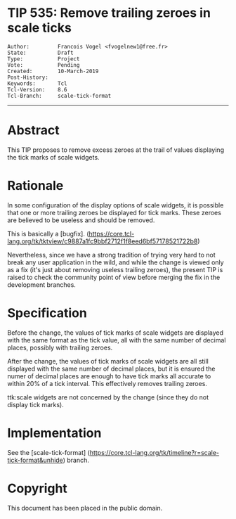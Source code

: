 # TIP 535: Remove trailing zeroes in scale ticks
	Author:         Francois Vogel <fvogelnew1@free.fr>
	State:          Draft
	Type:           Project
	Vote:           Pending
	Created:        10-March-2019
	Post-History:   
	Keywords:       Tcl
	Tcl-Version:    8.6
	Tcl-Branch:     scale-tick-format
-----

# Abstract

This TIP proposes to remove excess zeroes at the trail of values displaying the tick marks of scale widgets.

# Rationale

In some configuration of the display options of scale widgets, it is possible that one or more trailing zeroes be displayed for tick marks. These zeroes are believed to be useless and should be removed.

This is basically a [bugfix]. (https://core.tcl-lang.org/tk/tktview/c9887a1fc9bbf2712f1f8eed6bf57178521722b8)

Nevertheless, since we have a strong tradition of trying very hard to not break any user application in the wild, and while the change is viewed only as a fix (it's just about removing useless trailing zeroes), the present TIP is raised to check the community point of view before merging the fix in the development branches.

# Specification

Before the change, the values of tick marks of scale widgets are displayed with the same format as the tick value, all with the same number of decimal places, possibly with trailing zeroes.

After the change, the values of tick marks of scale widgets are all still displayed with the same number of decimal places, but it is ensured the numer of decimal places are enough to have tick marks all accurate to within 20% of a tick interval. This effectively removes trailing zeroes.

ttk:scale widgets are not concerned by the change (since they do not display tick marks).

# Implementation

See the [scale-tick-format] (https://core.tcl-lang.org/tk/timeline?r=scale-tick-format&unhide) branch.

# Copyright

This document has been placed in the public domain.
